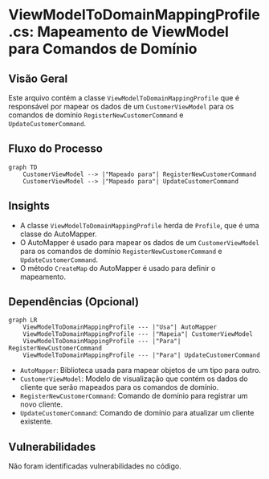 # ViewModelToDomainMappingProfile.cs: Mapeamento de ViewModel para Comandos de Domínio

## Visão Geral
Este arquivo contém a classe `ViewModelToDomainMappingProfile` que é responsável por mapear os dados de um `CustomerViewModel` para os comandos de domínio `RegisterNewCustomerCommand` e `UpdateCustomerCommand`.

## Fluxo do Processo
```mermaid
graph TD
    CustomerViewModel --> |"Mapeado para"| RegisterNewCustomerCommand
    CustomerViewModel --> |"Mapeado para"| UpdateCustomerCommand
```

## Insights
- A classe `ViewModelToDomainMappingProfile` herda de `Profile`, que é uma classe do AutoMapper.
- O AutoMapper é usado para mapear os dados de um `CustomerViewModel` para os comandos de domínio `RegisterNewCustomerCommand` e `UpdateCustomerCommand`.
- O método `CreateMap` do AutoMapper é usado para definir o mapeamento.

## Dependências (Opcional)
```mermaid
graph LR
    ViewModelToDomainMappingProfile --- |"Usa"| AutoMapper
    ViewModelToDomainMappingProfile --- |"Mapeia"| CustomerViewModel
    ViewModelToDomainMappingProfile --- |"Para"| RegisterNewCustomerCommand
    ViewModelToDomainMappingProfile --- |"Para"| UpdateCustomerCommand
```
- `AutoMapper`: Biblioteca usada para mapear objetos de um tipo para outro.
- `CustomerViewModel`: Modelo de visualização que contém os dados do cliente que serão mapeados para os comandos de domínio.
- `RegisterNewCustomerCommand`: Comando de domínio para registrar um novo cliente.
- `UpdateCustomerCommand`: Comando de domínio para atualizar um cliente existente.

## Vulnerabilidades
Não foram identificadas vulnerabilidades no código.